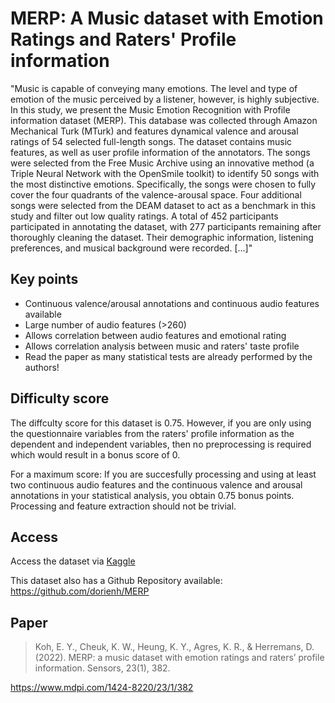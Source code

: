 # MERP: A Music dataset with Emotion Ratings and Raters' Profile information

"Music is capable of conveying many emotions. The level and type of emotion of the music perceived by a listener, however, is highly subjective. In this study, we present the Music Emotion Recognition with Profile information dataset (MERP). This database was collected through Amazon Mechanical Turk (MTurk) and features dynamical valence and arousal ratings of 54 selected full-length songs. The dataset contains music features, as well as user profile information of the annotators. The songs were selected from the Free Music Archive using an innovative method (a Triple Neural Network with the OpenSmile toolkit) to identify 50 songs with the most distinctive emotions. Specifically, the songs were chosen to fully cover the four quadrants of the valence-arousal space. Four additional songs were selected from the DEAM dataset to act as a benchmark in this study and filter out low quality ratings. A total of 452 participants participated in annotating the dataset, with 277 participants remaining after thoroughly cleaning the dataset. Their demographic information, listening preferences, and musical background were recorded. [...]"

## Key points
- Continuous valence/arousal annotations and continuous audio features available
- Large number of audio features (>260)
- Allows correlation between audio features and emotional rating
- Allows correlation analysis between music and raters' taste profile
- Read the paper as many statistical tests are already performed by the authors!

## Difficulty score
The diffculty score for this dataset is 0.75. However, if you are only using the questionnaire variables from the raters' profile information as the dependent and independent variables, then no preprocessing is required which would result in a bonus score of 0. 

For a maximum score: If you are succesfully processing and using at least two continuous audio features and the continuous valence and arousal annotations in your statistical analysis, you obtain 0.75 bonus points. Processing and feature extraction should not be trivial.


## Access

Access the dataset via [Kaggle](https://www.kaggle.com/datasets/kohenyan/music-emotion-recognition-with-profile-information?select=pinfo.pkl)

This dataset also has a Github Repository available: https://github.com/dorienh/MERP

## Paper

> Koh, E. Y., Cheuk, K. W., Heung, K. Y., Agres, K. R., & Herremans, D. (2022). MERP: a music dataset with emotion ratings and raters’ profile information. Sensors, 23(1), 382.

https://www.mdpi.com/1424-8220/23/1/382
